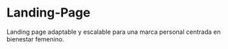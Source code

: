 # Landing-Page
Landing page adaptable y escalable para una marca personal centrada en bienestar femenino.
